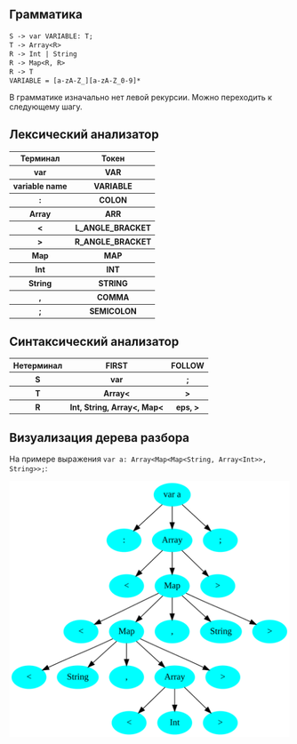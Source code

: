 ## Грамматика

```
S -> var VARIABLE: T;
T -> Array<R>
R -> Int | String
R -> Map<R, R>
R -> T
VARIABLE = [a-zA-Z_][a-zA-Z_0-9]*
```
В грамматике изначально нет левой рекурсии. Можно переходить к следующему шагу.

## Лексический анализатор

<table class="black">
<tbody>
    <tr>
        <th>Терминал</th>
        <th>Токен</th>
    </tr>
    <tr>
        <th>var</th>
        <th>VAR</th>
    </tr>
    <tr>
        <th>variable name</th>
        <th>VARIABLE</th>
    </tr>
    <tr>
        <th>:</th>
        <th>COLON</th>
    </tr>
    <tr>
        <th>Array</th>
        <th>ARR</th>
    </tr>
    <tr>
        <th><</th>
        <th>L_ANGLE_BRACKET</th>
    </tr>
    <tr>
        <th>></th>
        <th>R_ANGLE_BRACKET</th>
    </tr>
    <tr>
        <th>Map</th>
        <th>MAP</th>
    </tr>
    <tr>
        <th>Int</th>
        <th>INT</th>
    </tr>
    <tr>
        <th>String</th>
        <th>STRING</th>
    </tr>
    <tr>
        <th>,</th>
        <th>COMMA</th>
    </tr>
    <tr>
        <th>;</th>
        <th>SEMICOLON</th>
    </tr>
</tbody>
</table>

## Синтаксический анализатор

<table class="black">
<tbody>
    <tr>
        <th>Нетерминал</th>
        <th>FIRST</th>
        <th>FOLLOW</th>
    </tr>
    <tr>
        <th>S</th>
        <th>var</th>
        <th>;</th>
    </tr>
    <tr>
        <th>T</th>
        <th>Array<</th>
        <th>></th>
    </tr>
    <tr>
        <th>R</th>
        <th>Int, String, Array<, Map<</th>
        <th>eps, ></th>
    </tr>
</tbody>
</table>

## Визуализация дерева разбора

На примере выражения `var a: Array<Map<Map<String, Array<Int>>, String>>;`:

![](./src/graphviz/output.svg)

